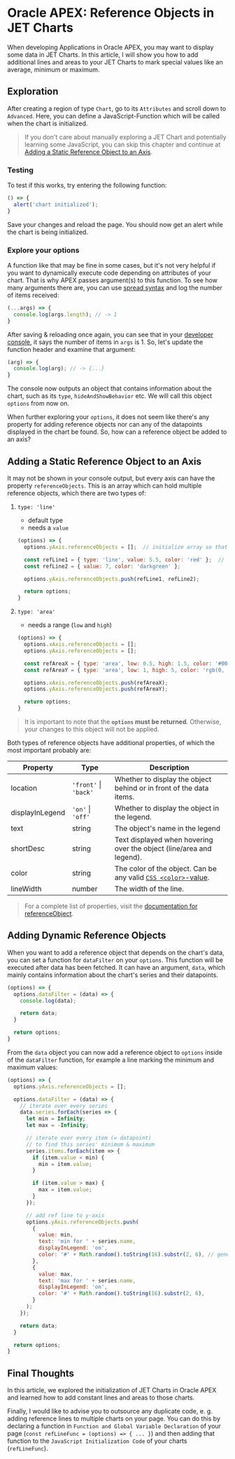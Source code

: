 # Oracle APEX: Reference Objects in JET Charts

When developing Applications in Oracle APEX, you may want to display some data in JET Charts. In this article, I will show you how to add additional lines and areas to your JET Charts to mark special values like an average, minimum or maximum.

## Exploration

After creating a region of type `Chart`, go to its `Attributes` and scroll down to `Advanced`. Here, you can define a JavaScript-Function which will be called when the chart is initialized.

> If you don't care about manually exploring a JET Chart and potentially learning some JavaScript, you can skip this chapter and continue at [Adding a Static Reference Object to an Axis](#adding-a-static-reference-object-to-an-axis).

### Testing

To test if this works, try entering the following function:

```js
() => {
  alert('chart initialized');
}
```

Save your changes and reload the page. You should now get an alert while the chart is being initialized.

### Explore your options

A function like that may be fine in some cases, but it's not very helpful if you want to dynamically execute code depending on attributes of your chart. That is why APEX passes argument(s) to this function. To see how many arguments there are, you can use [spread syntax][spread_syntax] and log the number of items received:

```js
(...args) => {
  console.log(args.length); // -> 1
}
```

After saving & reloading once again, you can see that in your [developer console][dev_console], it says the number of items in `args` is 1.
So, let's update the function header and examine that argument:

```js
(arg) => {
  console.log(arg); // -> {...}
}
```

The console now outputs an object that contains information about the chart, such as its `type`, `hideAndShowBehavior` etc.
We will call this object `options` from now on.

When further exploring your `options`, it does not seem like there's any property for adding reference objects nor can any of the datapoints displayed in the chart be found. So, how can a reference object be added to an axis?

## Adding a Static Reference Object to an Axis

It may not be shown in your console output, but every axis can have the property `referenceObjects`. This is an array which can hold multiple reference objects, which there are two types of:

1. `type: 'line'`
   - default type
   - needs a `value`

    ```js
    (options) => {
      options.yAxis.referenceObjects = [];  // initialize array so that we can .push()

      const refLine1 = { type: 'line', value: 5.5, color: 'red' };  // explicit type
      const refLine2 = { value: 7, color: 'darkgreen' };

      options.yAxis.referenceObjects.push(refLine1, refLine2);

      return options;
    }
    ```

2. `type: 'area'`
   - needs a range (`low` and `high`)

    ```js
    (options) => {
      options.xAxis.referenceObjects = [];
      options.yAxis.referenceObjects = [];

      const refAreaX = { type: 'area', low: 0.5, high: 1.5, color: '#00cc00'};
      const refAreaY = { type: 'area', low: 1, high: 5, color: 'rgb(0, 180, 200)' };

      options.xAxis.referenceObjects.push(refAreaX);
      options.yAxis.referenceObjects.push(refAreaY);

      return options;
    }
    ```

>It is important to note that the **`options` must be returned**. Otherwise, your changes to this object will not be applied.

Both types of reference objects have additional properties, of which the most important probably are:

| Property        | Type                  | Description                                                                 |
| --------------- | --------------------- | --------------------------------------------------------------------------- |
| location        | `'front'` \| `'back'` | Whether to display the object behind or in front of the data items.         |
| displayInLegend | `'on'` \| `'off'`     | Whether to display the object in the legend.                                |
| text            | string                | The object's name in the legend                                             |
| shortDesc       | string                | Text displayed when hovering over the object (line/area and legend).        |
| color           | string                | The color of the object. Can be any valid [`CSS <color>`-value][css_color]. |
| lineWidth       | number                | The width of the line.                                                      |

>For a complete list of properties, visit the [documentation for referenceObject][refObj_doc].

## Adding Dynamic Reference Objects

When you want to add a reference object that depends on the chart's data, you can set a function for `dataFilter` on your `options`. This function will be executed after data has been fetched. It can have an argument, `data`, which mainly contains information about the chart's series and their datapoints.

```js
(options) => {
  options.dataFilter = (data) => {
    console.log(data);

    return data;
  }

  return options;
}
```

From the `data` object you can now add a reference object to `options` inside of the `dataFilter` function, for example a line marking the minimum and maximum values:

```js
(options) => {
  options.yAxis.referenceObjects = [];

  options.dataFilter = (data) => {
    // iterate over every series
    data.series.forEach(series => {
      let min = Infinity;
      let max = -Infinity;

      // iterate over every item (= datapoint)
      // to find this series' minimum & maximum
      series.items.forEach(item => {
        if (item.value < min) {
          min = item.value;
        }

        if (item.value > max) {
          max = item.value;
        }
      });

      // add ref line to y-axis
      options.yAxis.referenceObjects.push(
        {
          value: min,
          text: 'min for ' + series.name,
          displayInLegend: 'on',
          color: '#' + Math.random().toString(16).substr(2, 6), // generate a random color
        },
        {
          value: max,
          text: 'max for ' + series.name,
          displayInLegend: 'on',
          color: '#' + Math.random().toString(16).substr(2, 6),
        }
      );
    });

    return data;
  }

  return options;
}
```

## Final Thoughts

In this article, we explored the initialization of JET Charts in Oracle APEX and learned how to add constant lines and areas to those charts.

Finally, I would like to advise you to outsource any duplicate code, e. g. adding reference lines to multiple charts on your page. You can do this by declaring a function in `Function and Global Variable Declaration` of your page (`const refLineFunc = (options) => { ... }`) and then adding that function to the `JavaScript Initialization Code` of your charts (`refLineFunc`).

<!-- LINKS -->
[spread_syntax]: https://developer.mozilla.org/en-US/docs/Web/JavaScript/Reference/Operators/Spread_syntax
[dev_console]: https://developer.mozilla.org/en-US/docs/Learn/Common_questions/What_are_browser_developer_tools#the_javascript_console
[css_color]: https://developer.mozilla.org/en-US/docs/Web/CSS/color_value
[refObj_doc]: https://www.oracle.com/webfolder/technetwork/jet-400/jsdocs/oj.ojChart.html#:~:text=referenceObjects
